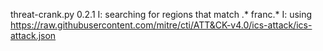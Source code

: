 threat-crank.py 0.2.1
I: searching for regions that match .* franc.*
I: using https://raw.githubusercontent.com/mitre/cti/ATT&CK-v4.0/ics-attack/ics-attack.json
